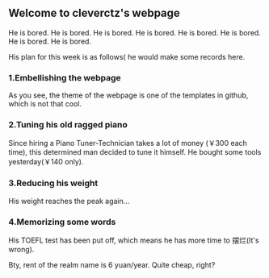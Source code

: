 ## Welcome to cleverctz's webpage

He is bored. He is bored. He is bored. He is bored. He is bored. He is bored. He is bored. He is bored.

His plan for this week is as follows( he would make some records here.

### 1.Embellishing the webpage

As you see, the theme of the webpage is one of the templates in github, which is not that cool.

### 2.Tuning his old ragged piano

Since hiring a Piano Tuner-Technician takes a lot of money (￥300 each time), this determined man decided to tune it himself. He bought some tools yesterday(￥140 only). 

### 3.Reducing his weight

His weight reaches the peak again...

### 4.Memorizing some words

His TOEFL test has been put off, which means he has more time to 摆烂(It's wrong).


Bty, rent of the realm name is 6 yuan/year. Quite cheap, right?



